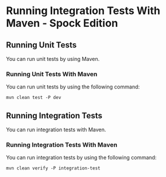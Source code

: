 # Running Integration Tests With Maven - Spock Edition

## Running Unit Tests

You can run unit tests by using Maven.

### Running Unit Tests With Maven

You can run unit tests by using the following command:

    mvn clean test -P dev
    
## Running Integration Tests

You can run integration tests with Maven.

### Running Integration Tests With Maven

You can run integration tests by using the following command:

    mvn clean verify -P integration-test